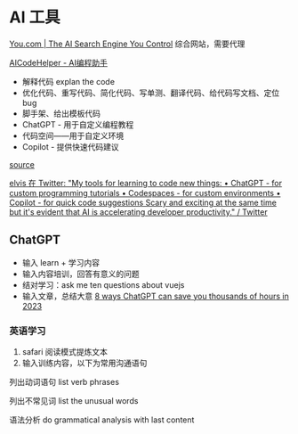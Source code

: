 # AI 工具


[You.com | The AI Search Engine You Control](https://you.com/)  综合网站，需要代理

[AICodeHelper - AI编程助手](https://www.aicodehelper.com/#about)

- 解释代码 explan the code
- 优化代码、重写代码、简化代码、写单测、翻译代码、给代码写文档、定位 bug
- 脚手架、给出模板代码
- ChatGPT - 用于自定义编程教程
- 代码空间——用于自定义环境
- Copilot - 提供快速代码建议

[source](https://mobile.twitter.com/omarsar0/status/1609242823613681664)

[elvis 在 Twitter: "My tools for learning to code new things: • ChatGPT - for custom programming tutorials • Codespaces - for custom environments • Copilot - for quick code suggestions Scary and exciting at the same time but it's evident that AI is accelerating developer productivity." / Twitter](https://mobile.twitter.com/omarsar0/status/1609242823613681664)

## ChatGPT

- 输入 learn + 学习内容
- 输入内容培训，回答有意义的问题
- 结对学习：ask me ten questions about vuejs
- 输入文章，总结大意
[8 ways ChatGPT can save you thousands of hours in 2023](https://threadreaderapp.com/thread/1609912415289761795.html)

### 英语学习

1. safari 阅读模式提炼文本
2. 输入训练内容，以下为常用沟通语句

列出动词语句
list verb phrases

列出不常见词
list the unusual words

语法分析
do grammatical analysis with last content